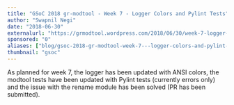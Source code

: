 ```yaml
---
title: "GSoC 2018 gr-modtool - Week 7 - Logger Colors and Pylint Tests"
author: "Swapnil Negi"
date: "2018-06-30"
externalurl: "https://grmodtool.wordpress.com/2018/06/30/week-7-logger-colors-and-pylint-tests/"
sponsored: "0"
aliases: ["blog/gsoc-2018-gr-modtool-week-7---logger-colors-and-pylint-tests"]
thumbnail: "gsoc"
---
```

As planned for week 7, the logger has been updated with ANSI colors, the modtool tests have been updated with Pylint tests (currently errors only) and the issue with the rename module has been solved (PR has been submitted).
<!--more-->
